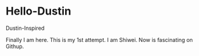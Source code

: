 # Hello-Dustin
Dustin-Inspired

Finally I am here. This is my 1st attempt. I am Shiwei. Now is fascinating on Githup.
